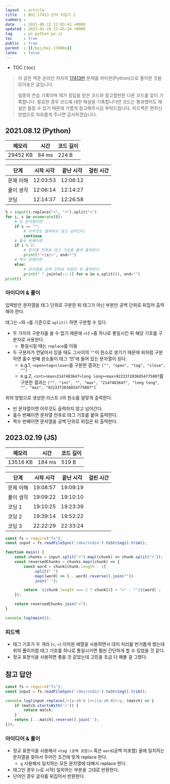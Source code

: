 ```yaml
---
layout  : article
title   : BOJ_17413 단어 뒤집기 2
summary : 
date    : 2021-08-12 12:03:41 +0900
updated : 2023-02-19 22:45:24 +0900
tag     : ps-python ps-js
toc     : true
public  : true
parent  : [[/boj/boj-17000s]]
latex   : false
---
```

* TOC
{:toc}

> 이 글은 백준 온라인 저지의 [17413번](https://www.acmicpc.net/problem/17413) 문제를 파이썬(Python)으로 풀이한 것을 모아놓은 글입니다.
>
> 일종의 연습 기록이며 제가 정답을 받은 코드와 참고할만한 다른 코드를 같이 기록합니다. 필요한 경우 코드에 대한 해설을 기록합니다만 코드는 통과했어도 해설은 틀릴 수 있기 때문에 가볍게 참고해주시길 부탁드립니다. 피드백은 편하신 방법으로 자유롭게 주시면 감사하겠습니다.

## 2021.08.12 (Python)

| 메모리    | 시간  | 코드 길이 |
| --------- | ----- | --------- |
| 29452 KB  | 84 ms | 224 B     |

| 단계      | 시작 시각 | 끝난 시각 | 걸린 시간 |
| --------- | --------- | --------- | --------- |
| 문제 이해 | 12:03:53  | 12:06:12  |           |
| 풀이 생각 | 12:06:14  | 12:14:27  |           |
| 코딩      | 12:14:37  | 12:26:58  |           |

```python
S = input().replace("<", ">").split(">")
for i, s in enumerate(S):
    # 빈 문자열이면
    if s == "":
        # 아무것도 출력하지 않고 넘어간다.
        continue
    # 홀수 번째이면
    if i % 2:
        # 문자열 전후로 태그 기호를 붙여 출력한다.
        print(f"<{s}>", end="")
    # 짝수 번째이면
    else:
        # 문자열을 공백 단위로 뒤집은 뒤 출력한다.
        print(" ".join(w[::-1] for w in s.split()), end="")
print()
```

### 아이디어 & 풀이

입력받은 문자열을 태그 단위로 구분한 뒤 태그가 아닌 부분만 공백 단위로 뒤집어 출력해야 한다.

태그는 `<`와 `>`를 기준으로 `split()` 하면 구분할 수 있다.

* 두 가지의 구분자를 쓸 수 없기 때문에 `<`나 `>`중 하나로 통일시킨 뒤 해당 기호를 구분자로 사용한다.
    * 통일시킬 때는 `replace`를 이용
* 두 구분자가 연달아서 있을 때도 그사이의 `""`이 원소로 생기기 때문에 위처럼 구분하면 홀수 번째 원소들이 태그 '안'에 들어 있는 문자열이 된다.
    * e.g.1,  `<open>tag<close>`를 구분한 결과는 `["", "open", "tag", "close", ""]`
    * e.g.2,  `<int><max>2147483647<long long><max>9223372036854775807`를 구분한 결과는 `["", "int", "", "max", "2147483647", "long long", "", "max", "9223372036854775807"]`

위의 방법으로 생성한 리스트 `S`의 원소를 알맞게 출력한다.

* 빈 문자열이면 아무것도 출력하지 않고 넘어간다.
* 홀수 번째이면 문자열 전후로 태그 기호를 붙여 출력한다.
* 짝수 번째이면 문자열을 공백 단위로 뒤집은 뒤 출력한다.

## 2023.02.19 (JS)

| 메모리    | 시간  | 코드 길이 |
| --------- | ----- | --------- |
| 13516 KB  | 184 ms | 519 B     |

| 단계      | 시작 시각 | 끝난 시각 | 걸린 시간 |
| --------- | --------- | --------- | --------- |
| 문제 이해 | 19:08:57 | 19:09:19 | |
| 풀이 생각 | 19:09:22 | 19:10:10 | |
| 코딩 1    | 19:10:25 | 19:23:39 | |
| 코딩 2    | 19:39:14 | 19:52:22 | |
| 코딩 3    | 22:22:29 | 22:33:24 | |

```js
const fs = require("fs");
const input = fs.readFileSync('/dev/stdin').toString().trim();

function main() {
    const chunks = input.split("<").map((chunk) => chunk.split(">"));
    const reversedChunks = chunks.map((chunk) => {
        const word = chunk[chunk.length - 1]
            .split(" ")
            .map((word) => [...word].reverse().join(""))
            .join(" ");

        return `${chunk.length === 2 ? chunk[0] + ">" : ""}${word}`;
    });

    return reversedChunks.join("<");
}

console.log(main());
```

### 피드백

* 태그 기호가 두 개라 (`<`, `>`) 이차원 배열을 사용하면서 대치 처리를 번거롭게 했는데 위의 풀이처럼 태그 기호를 하나로 통일시키면 훨씬 간단하게 할 수 있었을 것 같다.
* 정규 표현식을 사용하면 좋을 것 같았는데 고민을 조금 더 해볼 걸 그랬다.

## 참고 답안

```js
const fs = require("fs");
const input = fs.readFileSync('/dev/stdin').toString().trim();

console.log(input.replace(/<[a-z0-9 ]+>|[a-z0-9]+/g, (match) => {
    if (match.startsWith('<')) {
        return match;
    }
    return [...match].reverse().join('');
}));
```

### 아이디어 & 풀이

* 정규 표현식을 사용해서 `<tag (공백 포함)>` 혹은 `word`(공백 미포함) 꼴에 일치하는 문자열을 찾아서 주어진 조건에 맞게 replace 한다.
    * `g` 사용해서 일치하는 모든 문자열에 대해서 replace 한다.
* 태그인 경우 (`<`로 시작) 일치하는 부분을 그대로 반환한다.
* 단어인 경우 글자를 뒤집어서 반환한다.
